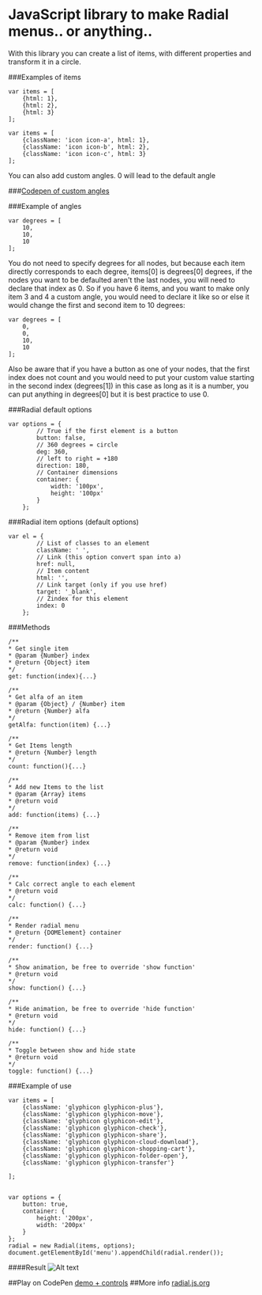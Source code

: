 JavaScript library to make Radial menus.. or anything.. 
========

With this library you can create a list of items, with different properties and transform it in a circle.

###Examples of items
```
var items = [
	{html: 1},
	{html: 2},
	{html: 3}
];
```

```
var items = [
	{className: 'icon icon-a', html: 1},
	{className: 'icon icon-b', html: 2},
	{className: 'icon icon-c', html: 3}
];
```

You can also add custom angles. 0 will lead to the default angle

###[Codepen of custom angles](http://codepen.io/SemicolonExpected/pen/RpyLQx)

###Example of angles
```
var degrees = [
	10,
	10,
	10
];
```
You do not need to specify degrees for all nodes, but because each item directly corresponds to each degree, items[0] is degrees[0] degrees, if the nodes you want to be defaulted aren't the last nodes, you will need to declare that index as 0. So if you have 6 items, and you want to make only item 3 and 4 a custom angle, you would need to declare it like so or else it would change the first and second item to 10 degrees:
```
var degrees = [
	0,
	0,
	10,
	10
];
```
Also be aware that if you have a button as one of your nodes, that the first index does not count and you would need to put your custom value starting in the second index (degrees[1]) in this case as long as it is a number, you can put anything in degrees[0] but it is best practice to use 0.

###Radial default options
```
var options = {
		// True if the first element is a button
		button: false,
		// 360 degrees = circle
		deg: 360,
		// left to right = +180
		direction: 180,
		// Container dimensions
		container: {
			width: '100px',
			height: '100px'
		}
	};
```

###Radial item options (default options)
```
var el = {
		// List of classes to an element
		className: ' ',
		// Link (this option convert span into a)
		href: null,
		// Item content
		html: '',
		// Link target (only if you use href)
		target: '_blank',
		// Zindex for this element
		index: 0
	};
```
###Methods
```
/**
* Get single item
* @param {Number} index
* @return {Object} item
*/
get: function(index){...}

/**
* Get alfa of an item
* @param {Object} / {Number} item
* @return {Number} alfa
*/
getAlfa: function(item) {...}

/**
* Get Items length
* @return {Number} length
*/
count: function(){...}

/**
* Add new Items to the list
* @param {Array} items
* @return void
*/
add: function(items) {...}

/**
* Remove item from list
* @param {Number} index
* @return void
*/
remove: function(index) {...}

/**
* Calc correct angle to each element
* @return void
*/
calc: function() {...}

/**
* Render radial menu
* @return {DOMElement} container
*/
render: function() {...}

/**
* Show animation, be free to override 'show function'
* @return void
*/
show: function() {...}

/**
* Hide animation, be free to override 'hide function'
* @return void
*/
hide: function() {...}

/**
* Toggle between show and hide state
* @return void
*/
toggle: function() {...}

```
###Example of use
```
var items = [
	{className: 'glyphicon glyphicon-plus'},
	{className: 'glyphicon glyphicon-move'},
	{className: 'glyphicon glyphicon-edit'},
	{className: 'glyphicon glyphicon-check'},
	{className: 'glyphicon glyphicon-share'},
	{className: 'glyphicon glyphicon-cloud-download'},
	{className: 'glyphicon glyphicon-shopping-cart'},
	{className: 'glyphicon glyphicon-folder-open'},
	{className: 'glyphicon glyphicon-transfer'}

];


var options = {
	button: true,
	container: {
		height: '200px',
		width: '200px'
	}
};
radial = new Radial(items, options);
document.getElementById('menu').appendChild(radial.render());
```
####Result
![Alt text](http://i.imgur.com/yUnwOPv.png "Radial example")

##Play on CodePen [demo + controls](http://codepen.io/CKGrafico/pen/uFogw)
##More info [radial.js.org](http://radial.js.org)
